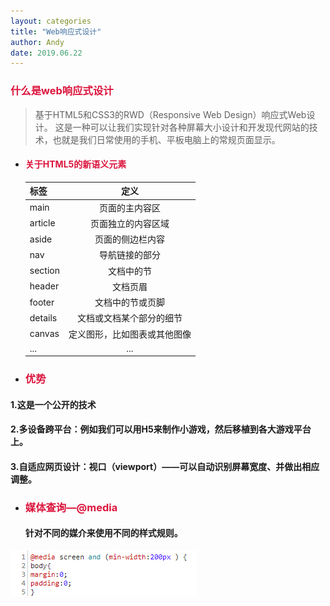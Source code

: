 ```yaml
---
layout: categories
title: "Web响应式设计"
author: Andy
date: 2019.06.22
---
```

### <font color=#DC143C> 什么是web响应式设计</font>
> 基于HTML5和CSS3的RWD（Responsive Web Design）响应式Web设计。
这是一种可以让我们实现针对各种屏幕大小设计和开发现代网站的技术，也就是我们日常使用的手机、平板电脑上的常规页面显示。

+ #### <font color=#DC143C>关于HTML5的新语义元素 </font>
    |标签|定义|
    |---|:---:|
    |main|页面的主内容区|
    |article|页面独立的内容区域|
    |aside|页面的侧边栏内容|
    |nav|导航链接的部分|
    |section|文档中的节|
    |header|文档页眉|
    |footer|文档中的节或页脚|
    |details|文档或文档某个部分的细节|
    |canvas|定义图形，比如图表或其他图像|
    |...|...|
+ ### <font color=#DC143C>优势 </font>
 #### 1.这是一个公开的技术
 
 #### 2.多设备跨平台：例如我们可以用H5来制作小游戏，然后移植到各大游戏平台上。
 
 #### 3.自适应网页设计：视口（viewport）——可以自动识别屏幕宽度、并做出相应调整。
 
+ ### <font color=#DC143C>媒体查询—@media </font>
  #### 针对不同的媒介来使用不同的样式规则。
![Alt text](/assets/images/media.png)





